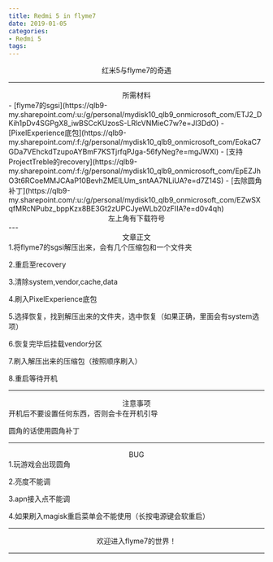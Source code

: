 ```yaml
---
title: Redmi 5 in flyme7
date: 2019-01-05
categories:
- Redmi 5
tags:
---
```


<center>红米5与flyme7的奇遇</center>

---
<center>所需材料</center>
- [flyme7的sgsi](https://qlb9-my.sharepoint.com/:u:/g/personal/mydisk10_qlb9_onmicrosoft_com/ETJ2_DKih1pDv4SGPgX8_iwBSCcKUzosS-LRlcVNMieC7w?e=Jl3DdO)
- [PixelExperience底包](https://qlb9-my.sharepoint.com/:f:/g/personal/mydisk10_qlb9_onmicrosoft_com/EokaC7GDa7VEhckdTzupoAYBmF7KSTjrfqPJga-56fyNeg?e=mgJWXl)
- [支持ProjectTreble的recovery](https://qlb9-my.sharepoint.com/:f:/g/personal/mydisk10_qlb9_onmicrosoft_com/EpEZJhO3t6RCoeMMJCAaP10BevhZMEILUm_sntAA7NLiUA?e=d7Z14S)
- [去除圆角补丁](https://qlb9-my.sharepoint.com/:u:/g/personal/mydisk10_qlb9_onmicrosoft_com/EZwSXqfMRcNPubz_bppKzx8BE3Gt2zUPCJyeWLb20zFIIA?e=d0v4qh)
<center>左上角有下载符号</center>
---
<center>文章正文</center>
1.将flyme7的sgsi解压出来，会有几个压缩包和一个文件夹

2.重启至recovery

3.清除system,vendor,cache,data

4.刷入PixelExperience底包

5.选择恢复，找到解压出来的文件夹，选中恢复（如果正确，里面会有system选项）

6.恢复完毕后挂载vendor分区

7.刷入解压出来的压缩包（按照顺序刷入）

8.重启等待开机

---
<center>注意事项</center>
开机后不要设置任何东西，否则会卡在开机引导

圆角的话使用圆角补丁

---
<center>BUG</center>
1.玩游戏会出现圆角

2.亮度不能调

3.apn接入点不能调

4.如果刷入magisk重启菜单会不能使用（长按电源键会软重启）

---
<center>欢迎进入flyme7的世界！</center>

---
